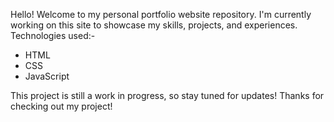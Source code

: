 Hello! Welcome to my personal portfolio website repository. I'm currently working on this site to showcase my skills, projects, and experiences. 
Technologies used:-

- HTML
- CSS
- JavaScript

This project is still a work in progress, so stay tuned for updates! 
Thanks for checking out my project!
